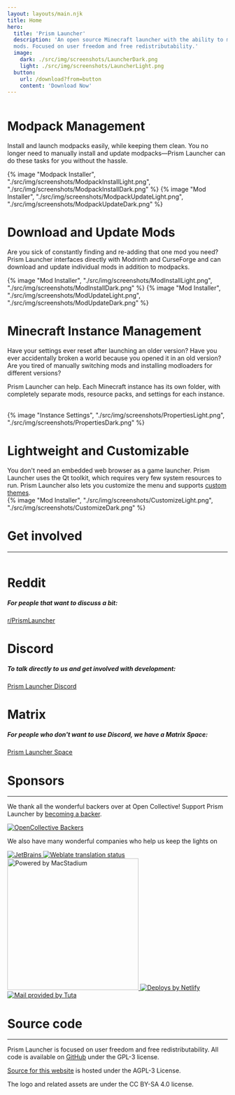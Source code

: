 ```yaml
---
layout: layouts/main.njk
title: Home
hero:
  title: 'Prism Launcher'
  description: 'An open source Minecraft launcher with the ability to manage multiple instances, accounts and
  mods. Focused on user freedom and free redistributability.'
  image:
    dark: ./src/img/screenshots/LauncherDark.png
    light: ./src/img/screenshots/LauncherLight.png
  button:
    url: /download?from=button
    content: 'Download Now'
---
```


<div class="content">
  <div class="row row-reverse">
    <div class="column">
      <div>
        <h1>Modpack Management</h1>
        <div class="subtitle">
          <p>Install and launch modpacks easily, while keeping them clean.
          You no longer need to manually install and update modpacks—Prism Launcher can do these tasks for you without the hassle.</p>
        </div>
      </div>
    </div>
    <div class="column">
      {% image "Modpack Installer", "./src/img/screenshots/ModpackInstallLight.png", "./src/img/screenshots/ModpackInstallDark.png" %}
      {% image "Mod Installer", "./src/img/screenshots/ModpackUpdateLight.png", "./src/img/screenshots/ModpackUpdateDark.png" %}
    </div>
  </div>

  <div class="row">
    <div class="column">
      <div>
        <h1>Download and Update Mods</h1>
        <div class="subtitle">
          <p>Are you sick of constantly finding and re-adding that one mod you need?
          Prism Launcher interfaces directly with Modrinth and CurseForge and can download and update individual mods in addition to modpacks.</p>
        </div>
      </div>
    </div>
    <div class="column">
      {% image "Mod Installer", "./src/img/screenshots/ModInstallLight.png", "./src/img/screenshots/ModInstallDark.png" %}
      {% image "Mod Installer", "./src/img/screenshots/ModUpdateLight.png", "./src/img/screenshots/ModUpdateDark.png" %}
    </div>
  </div>

  <div class="row row-reverse">
    <div class="column">
      <div>
        <h1>Minecraft Instance Management </h1>
        <div class="subtitle">
          <p>Have your settings ever reset after launching an older version? Have you ever accidentally broken a world because you opened it in an old version?
          Are you tired of manually switching mods and installing modloaders for different versions?<p>
          <p>Prism Launcher can help. Each Minecraft instance has its own folder, with completely separate mods, resource packs, and settings for each instance.</p>
        </div>
        <br>
      </div>
    </div>
    <div class="column">
      {% image "Instance Settings", "./src/img/screenshots/PropertiesLight.png", "./src/img/screenshots/PropertiesDark.png" %}
    </div>
  </div>

  <div class="row">
    <div class="column">
      <div>
        <h1>Lightweight and Customizable</h1>
        <div class="subtitle">
          You don't need an embedded web browser as a game launcher. Prism Launcher uses the Qt toolkit, which requires very few system resources to run.
          Prism Launcher also lets you customize the menu and supports <a href="https://prismlauncher.org/wiki/getting-started/change-themes/">custom themes</a>.
        </div>
      </div>
    </div>
    <div class="column">
      {% image "Mod Installer", "./src/img/screenshots/CustomizeLight.png", "./src/img/screenshots/CustomizeDark.png" %}
    </div>
  </div>
</div>
<div class="infobox top">

# Get involved

---
<div class="content">
  <div class="row row-reverse">
    <div class="column">
      <div>
        <h1>Reddit</h1>
                <h5>For people that want to discuss a bit:</h5>
        <a class="button type-link size-small" href="https://www.reddit.com/r/PrismLauncher/" target="_blank">r/PrismLauncher</a>
      </div>
    </div>
    <div class="column">
    <div>
      <h1>Discord</h1>
      <h5>To talk directly to us and get involved with development:</h5>
      <a class="button type-link size-small" href="https://discord.gg/ArX2nafFz2" target="_blank">Prism Launcher Discord</a></div>
    </div>
  </div>
<div class="content">
  <div class="row row-reverse">
    <div class="column">
      <div>
        <h1>Matrix</h1>
                <h5>For people who don't want to use Discord, we have a Matrix Space:</h5>
        <a class="button type-link size-small" href="https://matrix.to/#/#prismlauncher:matrix.org" target="_blank">Prism Launcher Space</a>
      </div>
    </div>
  </div>

# Sponsors

---

We thank all the wonderful backers over at Open Collective! Support Prism Launcher by [becoming a backer](https://opencollective.com/prismlauncher).

[![OpenCollective Backers](https://opencollective.com/prismlauncher/backers.svg?width=890&limit=1000)](https://opencollective.com/prismlauncher#backers)

We also have many wonderful companies who help us keep the lights on

<div class="row corporate-sponsors">

<a href="https://www.jetbrains.com/opensource/">
  <img src= "https://resources.jetbrains.com/storage/products/company/brand/logos/jb_beam.svg" alt="JetBrains">
</a>

<a href="https://hosted.weblate.org/engage/prismlauncher/">
  <img src="https://hosted.weblate.org/widgets/prismlauncher/-/open-graph.png" alt="Weblate translation status" />
</a>

<a href="https://www.macstadium.com">
  <img src="https://uploads-ssl.webflow.com/5ac3c046c82724970fc60918/5c019d917bba312af7553b49_MacStadium-developerlogo.png" alt="Powered by MacStadium" width="300">
</a>

<a href="https://www.netlify.com">
  <img src="https://www.netlify.com/v3/img/components/netlify-color-accent.svg" alt="Deploys by Netlify" />
</a>

<a href="https://tuta.com">
  <img src="/img/tuta-logo.webp" alt="Mail provided by Tuta">
</a>

</div>

# Source code

---

Prism Launcher is focused on user freedom and free redistributability. All code is available on [GitHub](https://github.com/PrismLauncher/PrismLauncher/) under the GPL-3 license.

[Source for this website](https://github.com/PrismLauncher/prismlauncher.org) is hosted under the AGPL-3 License.

The logo and related assets are under the CC BY-SA 4.0 license.
</div>
